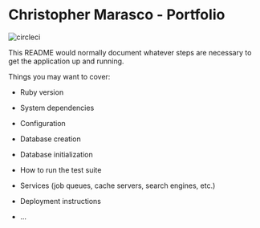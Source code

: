 # Christopher Marasco - Portfolio
![circleci](https://circleci.com/gh/cxm6467/portfolio/tree/master.svg?style=shield&circle-token=402a0969d8947226ce26c95c92b63c81c9408879)

This README would normally document whatever steps are necessary to get the
application up and running.

Things you may want to cover:

* Ruby version

* System dependencies

* Configuration

* Database creation

* Database initialization

* How to run the test suite

* Services (job queues, cache servers, search engines, etc.)

* Deployment instructions

* ...
